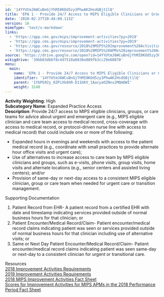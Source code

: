 ```yaml
---
id: '14YYUtmJ6WCuBnGjYhMI0KOd5zy3PhwAK2HsdGBjt1lQ'
title: 'EPA 1 - Provide 24/7 Access to MIPS Eligible Clinicians or Groups Who Have Real-Time Access to Patient''s Medical Record'
date: '2020-02-27T20:48:09.115Z'
version: 16
mimeType: 'text/x-markdown'
links:
  - 'https://qpp.cms.gov/mips/improvement-activities?py=2018'
  - 'https://qpp.cms.gov/mips/improvement-activities?py=2019'
  - 'https://qpp.cms.gov/resource/2018%20MIPS%20Improvement%20Activities%20Fact%20Sheet'
  - 'https://qpp.cms.gov/resource/2018%20MIPS%20APMs%20improvement%20Activities%20scores%20fact%20sheet'
source: 'https://drive.google.com/open?id=14YYUtmJ6WCuBnGjYhMI0KOd5zy3PhwAK2HsdGBjt1lQ'
wikigdrive: '39bb83db6f8c4d7510a0836e889fb3cc29e60870'
menu:
  main:
    name: 'EPA 1 - Provide 24/7 Access to MIPS Eligible Clinicians or Groups Who Have Real-Time Access to Patient''s Medical Record'
    identifier: '14YYUtmJ6WCuBnGjYhMI0KOd5zy3PhwAK2HsdGBjt1lQ'
    parent: '1YbPb92y_0ZPiXk8hR-D11GKV_1AacyaOZNnv2MQmDWI'
    weight: 3140
---
```





**Activity Weighting**: High  
**Subcategory Name**: Expanded Practice Access  
**Description**: Provide 24/7 access to MIPS eligible clinicians, groups, or care teams for advice about urgent and emergent care (e.g., MIPS eligible clinician and care team access to medical record, cross-coverage with access to medical record, or protocol-driven nurse line with access to medical record) that could include one or more of the following:
* Expanded hours in evenings and weekends with access to the patient medical record (e.g., coordinate with small practices to provide alternate hour office visits and urgent care);
* Use of alternatives to increase access to care team by MIPS eligible clinicians and groups, such as e-visits, phone visits, group visits, home visits and alternate locations (e.g., senior centers and assisted living centers); and/or
* Provision of same-day or next-day access to a consistent MIPS eligible clinician, group or care team when needed for urgent care or transition management.




Supporting Documentation
1. Patient Record from EHR- A patient record from a certified EHR with date and timestamp indicating services provided outside of normal business hours for that clinician; or
2. Patient Encounter/Medical Record/Claim- Patient encounter/medical record claims indicating patient was seen or services provided outside of normal business hours for that clinician including use of alternative visits; or
3. Same or Next Day Patient Encounter/Medical Record/Claim- Patient encounter/medical record claims indicating patient was seen same-day or next-day to a consistent clinician for urgent or transitional care.




Resources  
[2018 Improvement Activities Requirements](https://qpp.cms.gov/mips/improvement-activities?py=2018)  
[2019 Improvement Activities Requirements](https://qpp.cms.gov/mips/improvement-activities?py=2019)  
[2018 MIPS Improvement Activities Fact Sheet](https://qpp.cms.gov/resource/2018%20MIPS%20Improvement%20Activities%20Fact%20Sheet)  
[Scores for Improvement Activities for MIPS APMs in the 2018 Performance Period Fact Sheet](https://qpp.cms.gov/resource/2018%20MIPS%20APMs%20improvement%20Activities%20scores%20fact%20sheet)
